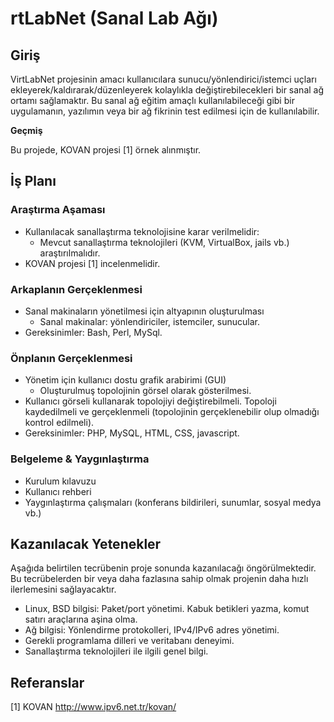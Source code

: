 rtLabNet (Sanal Lab Ağı)
================================

Giriş 
-------------------------------
VirtLabNet projesinin amacı kullanıcılara sunucu/yönlendirici/istemci uçları ekleyerek/kaldırarak/düzenleyerek kolaylıkla değiştirebilecekleri bir sanal ağ ortamı sağlamaktır. Bu sanal ağ eğitim amaçlı kullanılabileceği gibi bir uygulamanın, yazılımın veya bir ağ fikrinin test edilmesi için de kullanılabilir.

<b>Geçmiş</b>

Bu projede, KOVAN projesi [1] örnek alınmıştır.


İş Planı
-------------------------------

<h3>Araştırma Aşaması</h3>

* Kullanılacak sanallaştırma teknolojisine karar verilmelidir:
  * Mevcut sanallaştırma teknolojileri (KVM, VirtualBox, jails vb.) araştırılmalıdır.
* KOVAN projesi [1] incelenmelidir.

<h3>Arkaplanın Gerçeklenmesi</h3>

* Sanal makinaların yönetilmesi için altyapının oluşturulması
  * Sanal makinalar: yönlendiriciler, istemciler, sunucular.
* Gereksinimler: Bash, Perl, MySql.

<h3>Önplanın Gerçeklenmesi</h3>

* Yönetim için kullanıcı dostu grafik arabirimi (GUI)
  * Oluşturulmuş topolojinin görsel olarak gösterilmesi.
* Kullanıcı görseli kullanarak topolojiyi değiştirebilmeli. Topoloji kaydedilmeli ve gerçeklenmeli (topolojinin gerçeklenebilir olup olmadığı kontrol edilmeli).
* Gereksinimler: PHP, MySQL, HTML, CSS, javascript.

<h3>Belgeleme & Yaygınlaştırma</h3>

* Kurulum kılavuzu
* Kullanıcı rehberi
* Yaygınlaştırma çalışmaları (konferans bildirileri, sunumlar, sosyal medya vb.)

Kazanılacak Yetenekler
-------------------------------
Aşağıda belirtilen tecrübenin proje sonunda kazanılacağı öngörülmektedir. Bu tecrübelerden bir veya daha fazlasına sahip olmak projenin daha hızlı ilerlemesini sağlayacaktır.

* Linux, BSD bilgisi: Paket/port yönetimi. Kabuk betikleri yazma, komut satırı araçlarına aşina olma.
* Ağ bilgisi: Yönlendirme protokolleri, IPv4/IPv6 adres yönetimi.
* Gerekli programlama dilleri ve veritabanı deneyimi.
* Sanallaştırma teknolojileri ile ilgili genel bilgi.

Referanslar
-------------------------------

[1] KOVAN http://www.ipv6.net.tr/kovan/
